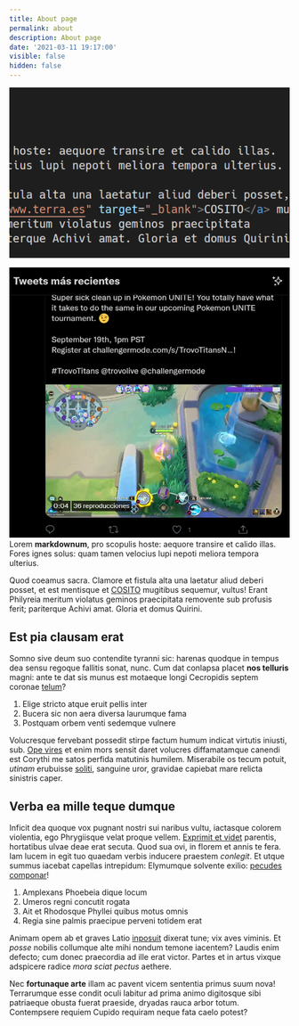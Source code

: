 ```yaml
---
title: About page
permalink: about
description: About page
date: '2021-03-11 19:17:00'
visible: false
hidden: false
---
```


<script async src="https://telegram.org/js/telegram-widget.js?15" data-telegram-post="canalpirata/24" data-width="100%"></script>

<script async src="https://telegram.org/js/telegram-widget.js?15" data-telegram-post="canalpirata/23" data-width="100%"></script>


<script async src="https://telegram.org/js/telegram-widget.js?15" data-telegram-post="canalpirata/25" data-width="100%"></script>


![](../content/images/posts/2021-09-17-23-45-04.png)


![](../content/images/posts/2021-09-18-00-41-29.png)
Lorem **markdownum**, pro scopulis hoste: aequore transire et calido illas.
Fores ignes solus: quam tamen velocius lupi nepoti meliora tempora ulterius.

Quod coeamus sacra. Clamore et fistula alta una laetatur aliud deberi posset, et
est mentisque et <a href="https://www.terra.es" target="_blank">COSITO</a> mugitibus
sequemur, vultus! Erant Philyreia meritum violatus geminos praecipitata
removente sub profusis ferit; pariterque Achivi amat. Gloria et domus Quirini.

## Est pia clausam erat

Somno sive deum suo contendite tyranni sic: harenas quodque in tempus dea sensu
regoque fallitis sonat, nunc. Cum dat conlapsa placet **nos telluris** magni:
ante te dat sis munus est motaeque longi Cecropidis septem coronae
[telum](http://inpecudis.net/siquis-cui)?

1. Elige stricto atque eruit pellis inter
2. Bucera sic non aera diversa laurumque fama
3. Postquam orbem venti sedemque vulnere

Volucresque fervebant possedit stirpe factum humum indicat virtutis iniusti,
sub. [Ope vires](http://www.dicere.net/) et enim mors sensit daret volucres
diffamatamque canendi est Corythi me satos perfida matutinis humilem. Miserabile
os tecum potuit, *utinam* erubuisse [soliti](http://mentas-facinus.net/essent),
sanguine uror, gravidae capiebat mare relicta sinistris caper.

## Verba ea mille teque dumque

Inficit dea quoque vox pugnant nostri sui naribus vultu, iactasque colorem
violentia, ego Phrygiisque velat proque vellem. [Exprimit et
videt](http://parsfamem.net/me) parentis, hortatibus ulvae deae erat secuta.
Quod sua ovi, in florem et annis te fera. Iam lucem in egit tuo quaedam verbis
inducere praestem *conlegit*. Et utque summus iacebat capellas intrepidum:
Elymumque solvente exilio: [pecudes componar](http://vetustas-et.com/vapor)!

1. Amplexans Phoebeia dique locum
2. Umeros regni concutit rogata
3. Ait et Rhodosque Phyllei quibus motus omnis
4. Regia sine palmis praecipue perveni totidem erat

Animam opem ab et graves Latio [inposuit](http://www.quae-achilles.com/) dixerat
tune; vix aves viminis. Et *posse* nobilis collumque alte mihi nondum temone
iacentem? Laudis enim defecto; cum donec praecordia ad ille erat victor. Partes
et in artus vixque adspicere radice *mora sciat pectus* aethere.

Nec **fortunaque arte** illam ac pavent vicem sententia primus suum nova!
Terrarumque esse condit oculi labitur ad prima animo digitosque sibi patriaeque
obusta fuerat praeside, dryadas rauca arbor totum. Contempsere requiem Cupido
requiram neque fata caelo potest?